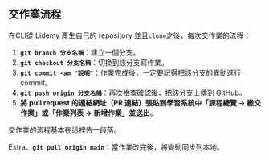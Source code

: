 ## 交作業流程

在CLI從 Lidemy 產生自己的 repository 並且`clone`之後，每次交作業的流程：

1. **`git branch 分支名稱`**：建立一個分支。
2. **`git checkout 分支名稱`**：切換到該分支寫作業。
3. **`git commit -am "說明"`**：作業完成後，一定要記得把該分支的異動進行 commit。
4. **`git push origin 分支名稱`**：再次檢查確認後，把該分支上傳到 GitHub。
5. **將 pull request 的連結網址（PR 連結）張貼到學習系統中「課程總覽 -> 繳交作業」或「作業列表 -> 新增作業」並送出**。

交作業的流程基本在這裡告一段落。

Extra．**`git pull origin main`**：當作業改完後，將變動同步到本地。